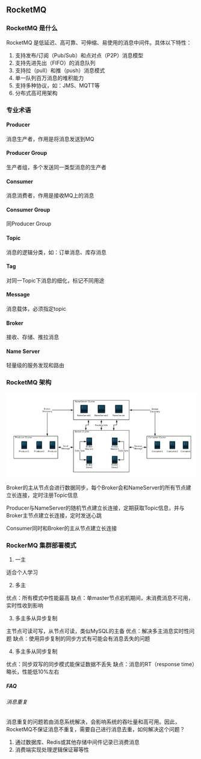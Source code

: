RocketMQ
-

### RocketMQ 是什么

RocketMQ 是低延迟、高可靠、可伸缩、易使用的消息中间件。具体以下特性：

1. 支持发布/订阅（Pub/Sub）和点对点（P2P）消息模型
2. 支持先进先出（FIFO）的消息队列
3. 支持拉（pull）和推（push）消息模式
4. 单一队列百万消息的堆积能力
5. 支持多种协议，如：JMS、MQTT等
6. 分布式高可用架构

### 专业术语

#### Producer

消息生产者，作用是将消息发送到MQ

#### Producer Group

生产者组，多个发送同一类型消息的生产者

#### Consumer

消息消费者，作用是接收MQ上的消息

#### Consumer Group

同Producer Group

#### Topic

消息的逻辑分类，如：订单消息、库存消息

#### Tag

对同一Topic下消息的细化，标记不同用途

#### Message

消息载体，必须指定topic

#### Broker

接收、存储、推拉消息

#### Name Server

轻量级的服务发现和路由

### RocketMQ 架构

![RocketMQ 架构图](rocketmq.png)	

Broker的主从节点会进行数据同步，每个Broker会和NameServer的所有节点建立长连接，定时注册Topic信息

Producer与NameServer的随机节点建立长连接，定期获取Topic信息，并与Broker主节点建立长连接，定时发送心跳

Consumer同时和Broker的主从节点建立长连接

### RockerMQ 集群部署模式

1. 一主

适合个人学习

2. 多主

优点：所有模式中性能最高
缺点：单master节点宕机期间，未消费消息不可用，实时性收到影响

3. 多主多从异步复制

主节点可读可写，从节点可读，类似MySQL的主备
优点：解决多主消息实时性问题
缺点：使用异步复制的同步方式有可能会有消息丢失的问题

4. 多主多从同步复制

优点：同步双写的同步模式能保证数据不丢失
缺点：消息的RT（response time）略长，性能低10%左右


##### FAQ

###### 消息重复

消息重复的问题若由消息系统解决，会影响系统的吞吐量和高可用。因此，RocketMQ不保证消息不重复，需要自己进行消息去重，如何解决这个问题？

1. 通过数据库、Redis或其他存储中间件记录已消费消息
2. 消费端实现处理逻辑保证幂等性


